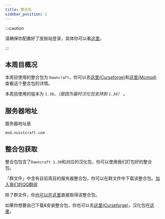 ```yaml
---
title: 整合包
sidebar_position: 1
---
```


:::caution

请确保你配置好了皮肤站登录，具体你可以看[这里](/docs/register)。

:::

## 本周目概况

本周目使用的整合包为 `Dawncraft`，你可以去[这里(Curseforge)](https://www.curseforge.com/minecraft/modpacks/dawn-craft)和[这里(Mcmod)](https://www.mcmod.cn/modpack/594.html)查看这个整合包的详情。

本周目使用的版本为 `1.30`，_（是因为届时汉化包支持到 `1.30`）_ 。

## 服务器地址

服务器地址是

```text
mod.nuistcraft.com
```

## 整合包获取

整合包包含了`Dawncraft 1.30`和对应的汉化包，你可以使用我们打包好的整合包。

「群文件」中含有目前周目的服务器整合包，你可以在群文件中下载该整合包。[加入我们的QQ群组](https://jq.qq.com/?_wv=1027&k=5EgjjUQV)

除了群文件，你[也可以在这里](https://nvme0n1p1.brain0.dev/AlidriveShare/Dawncraft%20-%20NUISTCraft.7z)直接取得该整合包。

如果你想要自己下载&安装整合包，你也可以去[这里(Curseforge)](https://www.curseforge.com/minecraft/modpacks/dawn-craft/files/4759090)，汉化包在[这里](https://vmct-cn.top/modpacks/dawn/index.html)。

